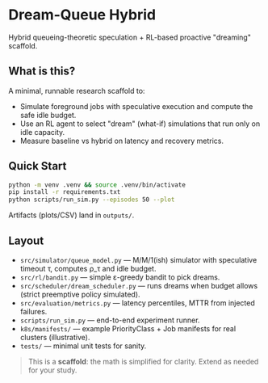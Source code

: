 # Dream-Queue Hybrid
Hybrid queueing-theoretic speculation + RL-based proactive "dreaming" scaffold.

## What is this?
A minimal, runnable research scaffold to:
- Simulate foreground jobs with speculative execution and compute the safe idle budget.
- Use an RL agent to select "dream" (what-if) simulations that run only on idle capacity.
- Measure baseline vs hybrid on latency and recovery metrics.

## Quick Start
```bash
python -m venv .venv && source .venv/bin/activate
pip install -r requirements.txt
python scripts/run_sim.py --episodes 50 --plot
```
Artifacts (plots/CSV) land in `outputs/`.

## Layout
- `src/simulator/queue_model.py` — M/M/1(ish) simulator with speculative timeout τ, computes ρ_τ and idle budget.
- `src/rl/bandit.py` — simple ε-greedy bandit to pick dreams.
- `src/scheduler/dream_scheduler.py` — runs dreams when budget allows (strict preemptive policy simulated).
- `src/evaluation/metrics.py` — latency percentiles, MTTR from injected failures.
- `scripts/run_sim.py` — end-to-end experiment runner.
- `k8s/manifests/` — example PriorityClass + Job manifests for real clusters (illustrative).
- `tests/` — minimal unit tests for sanity.

> This is a **scaffold**: the math is simplified for clarity. Extend as needed for your study.

